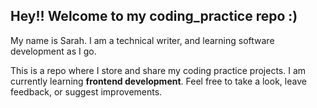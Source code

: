## Hey!! Welcome to my coding_practice repo :)

My name is Sarah. I am a technical writer, and learning software development as I go.

This is a repo where I store and share my coding practice projects. I am currently learning **frontend development**. Feel free to take a look, leave feedback, or suggest improvements. 
